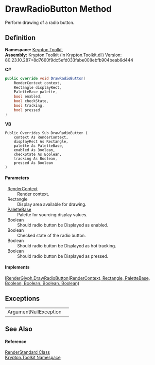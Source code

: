 # DrawRadioButton Method


Perform drawing of a radio button.



## Definition
**Namespace:** <a href="79d2eac2-21f4-54ff-7552-b20c33c30600.md">Krypton.Toolkit</a>  
**Assembly:** Krypton.Toolkit (in Krypton.Toolkit.dll) Version: 80.23.10.287+8d7660f9dc5efd033fabe008ebfb904beab6d444

**C#**
``` C#
public override void DrawRadioButton(
	RenderContext context,
	Rectangle displayRect,
	PaletteBase palette,
	bool enabled,
	bool checkState,
	bool tracking,
	bool pressed
)
```
**VB**
``` VB
Public Overrides Sub DrawRadioButton ( 
	context As RenderContext,
	displayRect As Rectangle,
	palette As PaletteBase,
	enabled As Boolean,
	checkState As Boolean,
	tracking As Boolean,
	pressed As Boolean
)
```



#### Parameters
<dl><dt>  <a href="ef60a5af-08ff-7a94-87f5-362a7e392cd4.md">RenderContext</a></dt><dd>Render context.</dd><dt>  Rectangle</dt><dd>Display area available for drawing.</dd><dt>  <a href="6da77fa5-1590-4646-f2ea-70002c922aee.md">PaletteBase</a></dt><dd>Palette for sourcing display values.</dd><dt>  Boolean</dt><dd>Should radio button be Displayed as enabled.</dd><dt>  Boolean</dt><dd>Checked state of the radio button.</dd><dt>  Boolean</dt><dd>Should radio button be Displayed as hot tracking.</dd><dt>  Boolean</dt><dd>Should radio button be Displayed as pressed.</dd></dl>

#### Implements
<a href="26b5fc8c-5536-a3b6-62c0-c85e5b7b67cc.md">IRenderGlyph.DrawRadioButton(RenderContext, Rectangle, PaletteBase, Boolean, Boolean, Boolean, Boolean)</a>  


## Exceptions
<table>
<tr>
<td>ArgumentNullException</td>
<td /></tr>
</table>

## See Also


#### Reference
<a href="8a8b9945-a6ad-21c4-5182-014e3b962e19.md">RenderStandard Class</a>  
<a href="79d2eac2-21f4-54ff-7552-b20c33c30600.md">Krypton.Toolkit Namespace</a>  
